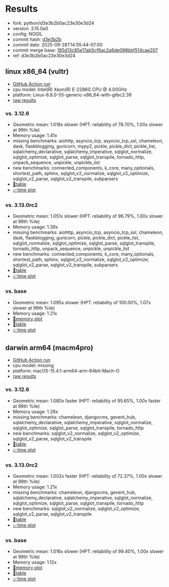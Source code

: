 # Results

- fork: python/d3e3b2b0ac23e30e3d24
- version: 3.15.0a0
- config: NOGIL
- commit hash: [d3e3b2b](https://github.com/python/cpython/commit/d3e3b2b)
- commit date: 2025-09-28T14:55:44-07:00
- commit merge base: [195d13c85e17ab5cf6ac2a6de098bbf514cae207](https://github.com/python/cpython/commit/195d13c85e17ab5cf6ac2a6de098bbf514cae207)
- ref: d3e3b2b0ac23e30e3d24

## linux x86_64 (vultr)

- [GitHub Action run](https://github.com/facebookexperimental/free-threading-benchmarking/actions/runs/18082026510)
- cpu model: Intel(R) Xeon(R) E-2286G CPU @ 4.00GHz
- platform: Linux-6.8.0-55-generic-x86_64-with-glibc2.39
- [raw results](bm-20250928-vultr-x86_64-python-d3e3b2b0ac23e30e3d24-3.15.0a0-d3e3b2b.json)

### vs. 3.12.6

- Geometric mean: 1.018x slower (HPT: reliability of 78.70%, 1.00x slower at 99th %ile)
- Memory usage: 1.41x
- missing benchmarks: aiohttp, asyncio_tcp, asyncio_tcp_ssl, chameleon, dask, flaskblogging, gunicorn, mypy2, pickle, pickle_dict, pickle_list, sqlalchemy_declarative, sqlalchemy_imperative, sqlglot_normalize, sqlglot_optimize, sqlglot_parse, sqlglot_transpile, tornado_http, unpack_sequence, unpickle, unpickle_list
- new benchmarks: connected_components, k_core, many_optionals, shortest_path, sphinx, sqlglot_v2_normalize, sqlglot_v2_optimize, sqlglot_v2_parse, sqlglot_v2_transpile, subparsers
- [📄table](bm-20250928-vultr-x86_64-python-d3e3b2b0ac23e30e3d24-3.15.0a0-d3e3b2b-vs-3.12.6.md)
- [📈time plot](bm-20250928-vultr-x86_64-python-d3e3b2b0ac23e30e3d24-3.15.0a0-d3e3b2b-vs-3.12.6.svg)

### vs. 3.13.0rc2

- Geometric mean: 1.051x slower (HPT: reliability of 96.79%, 1.00x slower at 99th %ile)
- Memory usage: 1.39x
- missing benchmarks: aiohttp, asyncio_tcp, asyncio_tcp_ssl, chameleon, dask, flaskblogging, gunicorn, pickle, pickle_dict, pickle_list, sqlglot_normalize, sqlglot_optimize, sqlglot_parse, sqlglot_transpile, tornado_http, unpack_sequence, unpickle, unpickle_list
- new benchmarks: connected_components, k_core, many_optionals, shortest_path, sphinx, sqlglot_v2_normalize, sqlglot_v2_optimize, sqlglot_v2_parse, sqlglot_v2_transpile, subparsers
- [📄table](bm-20250928-vultr-x86_64-python-d3e3b2b0ac23e30e3d24-3.15.0a0-d3e3b2b-vs-3.13.0rc2.md)
- [📈time plot](bm-20250928-vultr-x86_64-python-d3e3b2b0ac23e30e3d24-3.15.0a0-d3e3b2b-vs-3.13.0rc2.svg)

### vs. base

- Geometric mean: 1.095x slower (HPT: reliability of 100.00%, 1.07x slower at 99th %ile)
- Memory usage: 1.21x
- [🧠memory plot](bm-20250928-vultr-x86_64-python-d3e3b2b0ac23e30e3d24-3.15.0a0-d3e3b2b-vs-base-mem.svg)
- [📄table](bm-20250928-vultr-x86_64-python-d3e3b2b0ac23e30e3d24-3.15.0a0-d3e3b2b-vs-base.md)
- [📈time plot](bm-20250928-vultr-x86_64-python-d3e3b2b0ac23e30e3d24-3.15.0a0-d3e3b2b-vs-base.svg)

## darwin arm64 (macm4pro)

- [GitHub Action run](https://github.com/facebookexperimental/free-threading-benchmarking/actions/runs/18082026510)
- cpu model: missing
- platform: macOS-15.4.1-arm64-arm-64bit-Mach-O
- [raw results](bm-20250928-macm4pro-arm64-python-d3e3b2b0ac23e30e3d24-3.15.0a0-d3e3b2b.json)

### vs. 3.12.6

- Geometric mean: 1.080x faster (HPT: reliability of 95.65%, 1.00x faster at 99th %ile)
- Memory usage: 1.26x
- missing benchmarks: chameleon, djangocms, gevent_hub, sqlalchemy_declarative, sqlalchemy_imperative, sqlglot_normalize, sqlglot_optimize, sqlglot_parse, sqlglot_transpile, tornado_http
- new benchmarks: sqlglot_v2_normalize, sqlglot_v2_optimize, sqlglot_v2_parse, sqlglot_v2_transpile
- [📄table](bm-20250928-macm4pro-arm64-python-d3e3b2b0ac23e30e3d24-3.15.0a0-d3e3b2b-vs-3.12.6.md)
- [📈time plot](bm-20250928-macm4pro-arm64-python-d3e3b2b0ac23e30e3d24-3.15.0a0-d3e3b2b-vs-3.12.6.svg)

### vs. 3.13.0rc2

- Geometric mean: 1.002x faster (HPT: reliability of 72.37%, 1.00x slower at 99th %ile)
- Memory usage: 1.21x
- missing benchmarks: chameleon, djangocms, gevent_hub, sqlalchemy_declarative, sqlalchemy_imperative, sqlglot_normalize, sqlglot_optimize, sqlglot_parse, sqlglot_transpile, tornado_http
- new benchmarks: sqlglot_v2_normalize, sqlglot_v2_optimize, sqlglot_v2_parse, sqlglot_v2_transpile
- [📄table](bm-20250928-macm4pro-arm64-python-d3e3b2b0ac23e30e3d24-3.15.0a0-d3e3b2b-vs-3.13.0rc2.md)
- [📈time plot](bm-20250928-macm4pro-arm64-python-d3e3b2b0ac23e30e3d24-3.15.0a0-d3e3b2b-vs-3.13.0rc2.svg)

### vs. base

- Geometric mean: 1.016x slower (HPT: reliability of 99.40%, 1.00x slower at 99th %ile)
- Memory usage: 1.12x
- [🧠memory plot](bm-20250928-macm4pro-arm64-python-d3e3b2b0ac23e30e3d24-3.15.0a0-d3e3b2b-vs-base-mem.svg)
- [📄table](bm-20250928-macm4pro-arm64-python-d3e3b2b0ac23e30e3d24-3.15.0a0-d3e3b2b-vs-base.md)
- [📈time plot](bm-20250928-macm4pro-arm64-python-d3e3b2b0ac23e30e3d24-3.15.0a0-d3e3b2b-vs-base.svg)

